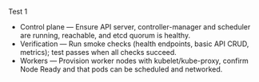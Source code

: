 Test 1

- Control plane — Ensure API server, controller-manager and scheduler are running, reachable, and etcd quorum is healthy.
- Verification — Run smoke checks (health endpoints, basic API CRUD, metrics); test passes when all checks succeed.
- Workers — Provision worker nodes with kubelet/kube-proxy, confirm Node Ready and that pods can be scheduled and networked.